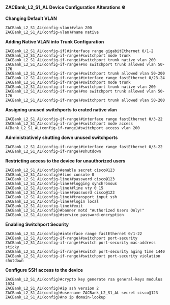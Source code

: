 #### ZACBank_L2_S1_AL Device Configuration Alterations ⚙️

**Changing Default VLAN**
```
ZACBank_L2_S1_AL(config-vlan)#vlan 200
ZACBank_L2_S1_AL(config-vlan)#name native
```

**Adding Native VLAN into Trunk Configuration**
```
ZACBank_L2_S1_AL(config-if)#interface range gigabitEthernet 0/1-2
ZACBank_L2_S1_AL(config-if-range)#switchport mode trunk
ZACBank_L2_S1_AL(config-if-range)#switchport trunk native vlan 200
ZACBank_L2_S1_AL(config-if-range)#no switchport trunk allowed vlan 50-176
ZACBank_L2_S1_AL(config-if-range)#switchport trunk allowed vlan 50-200
ZACBank_L2_S1_AL(config-if-range)#interface range fastEthernet 0/23-24
ZACBank_L2_S1_AL(config-if-range)#switchport mode trunk
ZACBank_L2_S1_AL(config-if-range)#switchport trunk native vlan 200
ZACBank_L2_S1_AL(config-if-range)#no switchport trunk allowed vlan 50-176
ZACBank_L2_S1_AL(config-if-range)#switchport trunk allowed vlan 50-200
```

**Assigning unused switchports to crated native vlan**
```
ZACBank_L2_S1_AL(config-if-range)#interface range fastEthernet 0/3-22
ZACBank_L2_S1_AL(config-if-range)#switchport mode access
ACBank_L2_S1_AL(config-if-range)#switchport access vlan 200
```

**Administratively shutting down unused switchports**
```
ZACBank_L2_S1_AL(config-if-range)#interface range fastEthernet 0/3-22
ZACBank_L2_S1_AL(config-if-range)#shutdown
```

**Restricting access to the device for unauthorized users**
```
ZACBank_L2_S1_AL(config)#enable secret cisco@123
ZACBank_L2_S1_AL(config)#line console 0
ZACBank_L2_S1_AL(config-line)#password cisco@123
ZACBank_L2_S1_AL(config-line)#logging synchronous
ZACBank_L2_S1_AL(config-line)#line vty 0 15
ZACBank_L2_S1_AL(config-line)#password cisco@123
ZACBank_L2_S1_AL(config-line)#transport input ssh
ZACBank_L2_S1_AL(config-line)#login local
ZACBank_L2_S1_AL(config-line)#exit
ZACBank_L2_S1_AL(config)#banner motd "Authorized Users Only!"
ZACBank_L2_S1_AL(config)#service password-encryption
```

**Enabling Switchport Security**
```
ZACBank_L2_S1_AL(config)#interface range fastEthernet 0/1-22
ZACBank_L2_S1_AL(config-if-range)#switchport port-security
ZACBank_L2_S1_AL(config-if-range)#switch port-security mac-address sticky
ZACBank_L2_S1_AL(config-if-range)#switch port-security aging time 1440
ZACBank_L2_S1_AL(config-if-range)#switchport port-security violation shutdown
```

**Configure SSH access to the device**
```
ZACBank_L2_S1_AL(config)#crypto key generate rsa general-keys modulus 1024
ZACBank_L2_S1_AL(config)#ip ssh version 2
ZACBank_L2_S1_AL(config)#username ZACBank_L2_S1_AL secret cisco@123
ZACBank_L2_S1_AL(config)#no ip domain-lookup
```



